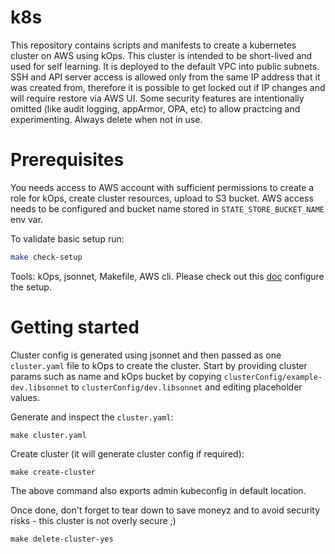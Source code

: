 # k8s

This repository contains scripts and manifests to create a kubernetes cluster on AWS using kOps.
This cluster is intended to be short-lived and used for self learning. It is deployed to the default VPC into public subnets. SSH and API server access is allowed only from the same IP address that it was created from, therefore it is possible to get locked out if IP changes and will require restore via AWS UI. Some security features are intentionally omitted (like audit logging, appArmor, OPA, etc) to allow practcing and experimenting. Always delete when not in use.

# Prerequisites

You needs access to AWS account with sufficient permissions to create a role for kOps, create cluster resources, upload to S3 bucket.
AWS access needs to be configured and bucket name stored in `STATE_STORE_BUCKET_NAME` env var.

To validate basic setup run:
```sh
make check-setup
```

Tools: kOps, jsonnet, Makefile, AWS cli.
Please check out this [doc](docs/setup.md) configure the setup.

# Getting started

Cluster config is generated using jsonnet and then passed as one `cluster.yaml` file to kOps to create the cluster.
Start by providing cluster params such as name and kOps bucket by copying `clusterConfig/example-dev.libsonnet` to `clusterConfig/dev.libsonnet` and editing placeholder values.

Generate and inspect the `cluster.yaml`:
```
make cluster.yaml
```

Create cluster (it will generate cluster config if required):
```
make create-cluster
```

The above command also exports admin kubeconfig in default location.

Once done, don't forget to tear down to save moneyz and to avoid security risks - this cluster is not overly secure ;) 
```
make delete-cluster-yes
```
